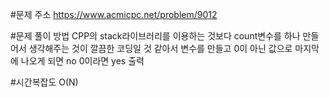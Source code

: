 #문제 주소
https://www.acmicpc.net/problem/9012

#문제 풀이 방법
CPP의 stack라이브러리를 이용하는 것보다 count변수를 하나 만들어서 생각해주는 것이 깔끔한 코딩일 것 같아서
변수를 만들고 0이 아닌 값으로 마지막에 나오게 되면 no 0이라면 yes 출력

#시간복잡도
O(N)